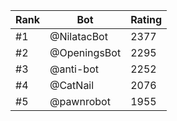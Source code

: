Rank|Bot|Rating
---|---|---
#1|@NilatacBot|2377
#2|@OpeningsBot|2295
#3|@anti-bot|2252
#4|@CatNail|2076
#5|@pawnrobot|1955
